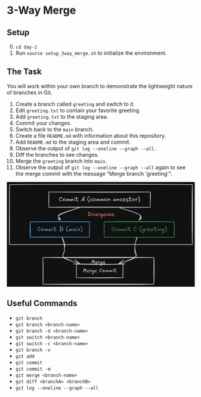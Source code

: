 # 3-Way Merge

## Setup
0. `cd day-1`
1. Run `source setup_3way_merge.sh` to initialize the environment.

## The Task

You will work within your own branch to demonstrate the lightweight nature of branches in Git.

1. Create a branch called `greeting` and switch to it.
2. Edit `greeting.txt` to contain your favorite greeting.
3. Add `greeting.txt` to the staging area.
4. Commit your changes.
5. Switch back to the `main` branch.
6. Create a file `README.md` with information about this repository.
7. Add `README.md` to the staging area and commit.
8. Observe the output of `git log --oneline --graph --all`.
9. Diff the branches to see changes.
10. Merge the `greeting` branch into `main`.
11. Observe the output of `git log --oneline --graph --all` again to see the merge commit with the message "Merge branch 'greeting'".

![3w merge](./images/git_3w_merge.png)

## Useful Commands

- `git branch`
- `git branch <branch-name>`
- `git branch -d <branch-name>`
- `git switch <branch-name>`
- `git switch -c <branch-name>`
- `git branch -v`
- `git add`
- `git commit`
- `git commit -m`
- `git merge <branch-name>`
- `git diff <branchA> <branchB>`
- `git log --oneline --graph --all`